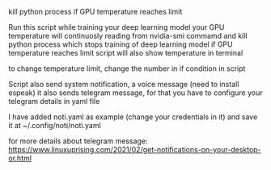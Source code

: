 kill python process if GPU temperature reaches limit


Run this script while training your deep learning model
your GPU temperature will continuosly reading from nvidia-smi commamd and kill python process which stops training of deep learning model if GPU temperature reaches limit
script will also show temperature in terminal

to change temperature limit, change the number in if condition in script

Script also send system notification, a voice message (need to install espeak)
it also sends telegram message, for that you have to configure your telegram details in yaml file

I have added noti.yaml as example (change your credentials in it)
and save it at ~/.config/noti/noti.yaml

for more details about telegram message:
https://www.linuxuprising.com/2021/02/get-notifications-on-your-desktop-or.html
